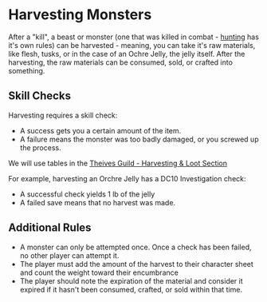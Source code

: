 # Harvesting Monsters

After a "kill", a beast or monster (one that was killed in combat - [hunting](hunting-foraging.md) has it's own rules) can be harvested - meaning, you can take it's raw materials, like flesh, tusks, or in the case of an Ochre Jelly, the jelly itself. After the harvesting, the raw materials can be consumed, sold, or crafted into something.

## Skill Checks
Harvesting requires a skill check:

- A success gets you a certain amount of the item.
- A failure means the monster was too badly damaged, or you screwed up the process.

We will use tables in the [Theives Guild - Harvesting & Loot Section](https://www.thievesguild.cc/harvest/)

For example, harvesting an Orchre Jelly has a DC10 Investigation check:

- A successful check yields 1 lb of the jelly
- A failed save means that no harvest was made.

## Additional Rules

- A monster can only be attempted once. Once a check has been failed, no other player can attempt it.
- The player must add the amount of the harvest to their character sheet and count the weight toward their encumbrance
- The player should note the expiration of the material and consider it expired if it hasn't been consumed, crafted, or sold within that time.